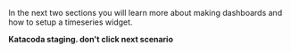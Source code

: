 In the next two sections you will learn more about making dashboards and how to setup a timeseries widget.

**Katacoda staging. don't click next scenario**